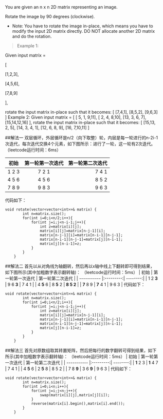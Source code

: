 You are given an n x n 2D matrix representing an image.

Rotate the image by 90 degrees (clockwise).

- Note:
You have to rotate the image in-place, which means you have to modify the input 2D matrix directly. DO NOT allocate another 2D matrix and do the rotation. 

>Example 1: 

Given input matrix = 

[

  [1,2,3],
  
  [4,5,6],
  
  [7,8,9]
  
],

rotate the input matrix in-place such that it becomes:
[
  [7,4,1],
  [8,5,2],
  [9,6,3]
]
Example 2: 
Given input matrix =
[
  [ 5, 1, 9,11],
  [ 2, 4, 8,10],
  [13, 3, 6, 7],
  [15,14,12,16]
], 
rotate the input matrix in-place such that it becomes:
[
  [15,13, 2, 5],
  [14, 3, 4, 1],
  [12, 6, 8, 9],
  [16, 7,10,11]
]

##解法一
双层循环，外层循环是n/2（向下取整）轮，内层是每一轮进行的n-2i-1次迭代，每次迭代交换4个元素，如下图所示：进行了一轮，这一轮有2次迭代。
（leetcode运行时间：6ms）

| 初始 | 第一轮第一次迭代 | 第一轮第二次迭代 | 
| ----------- |:---------:| --------:| 
| 1 2 3 | 7 2 1 | 7 4 1 | 
| 4 5 6 | 4 5 6 | 8 5 2 | 
| 7 8 9 | 9 8 3 | 9 6 3 | 

代码如下：
```
void rotate(vector<vector<int>>& matrix) {
        int n=matrix.size();
        for(int i=0;i<n/2;i++){
            for(int j=i;j<n-i-1;j++){
                int z=matrix[i][j];
                matrix[i][j]=matrix[n-j-1][i];
                matrix[n-j-1][i]=matrix[n-i-1][n-j-1];
                matrix[n-i-1][n-j-1]=matrix[j][n-i-1];
                matrix[j][n-i-1]=z;
            }
        }
    }
```
##解法二
首先以从对角线为轴翻转，然后再以x轴中线上下翻转即可得到结果，如下图所示(其中加粗数字表示翻转轴)：
（leetcode运行时间：5ms）
| 初始 | 第一轮第一次迭代 | 第一轮第二次迭代 | 
| ----------- |:---------:| --------:| 
| 1 2 **3** | 9 6 **3** | 7 4 1 | 
| 4 **5** 6 | 8 **5** 2 | **8 5 2** | 
| **7** 8 9 | **7** 4 1 | 9 6 3 | 
代码如下：
```
void rotate(vector<vector<int>>& matrix) {
        int n=matrix.size();
        for(int i=0;i<n/2;i++){
            for(int j=i;j<n-i-1;j++){
                int z=matrix[i][j];
                matrix[i][j]=matrix[n-j-1][i];
                matrix[n-j-1][i]=matrix[n-i-1][n-j-1];
                matrix[n-i-1][n-j-1]=matrix[j][n-i-1];
                matrix[j][n-i-1]=z;
            }
        }
    }
```

##解法三
首先对原数组取其转置矩阵，然后把每行的数字翻转可得到结果，如下所示(其中加粗数字表示翻转轴)：
（leetcode运行时间：5ms）
| 初始 | 第一轮第一次迭代 | 第一轮第二次迭代 | 
| ----------- |:---------:| --------:| 
| **1** 2 3 | **1** 4 7 | 7 4 1 | 
| 4 **5** 6 | 2 **5** 8 | 8 5 2 | 
| 7 8 **9** | 3 6 **9** | 9 6 3 | 
代码如下：
```
void rotate(vector<vector<int>>& matrix) {
        int n=matrix.size();
        for(int i=0;i<n;i++){
            for(int j=i;j<n;j++){
                swap(matrix[i][j],matrix[j][i]);              
            }
            reverse(matrix[i].begin(),matrix[i].end());
        }          
    }
```
